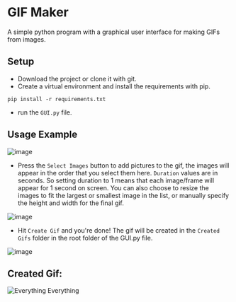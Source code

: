 # GIF Maker
A simple python program with a graphical user interface for making GIFs from images.

## Setup
- Download the project or clone it with git. 
- Create a virtual environment and install the requirements with pip.

```
pip install -r requirements.txt
```

- run the `GUI.py` file.

## Usage Example

![image](https://github.com/Fingolfin7/GIF-Maker/assets/63872314/3cad9a83-bd1c-47e6-afde-dc7a3f17d4d1)

- Press the `Select Images` button to add pictures to the gif, the images will appear in the order that you select them here.
  `Duration` values are in seconds. So setting duration to 1 means that each image/frame will appear for 1 second on screen.
  You can also choose to resize the images to fit the largest or smallest image in the list, or manually specify the height and width for the final gif.
  
![image](https://github.com/Fingolfin7/GIF-Maker/assets/63872314/95b3a937-0773-4059-aaed-deb7f9bfaa97)

- Hit `Create Gif` and you're done! The gif will be created in the `Created Gifs` folder in the root folder of the GUI.py file.

![image](https://github.com/Fingolfin7/GIF-Maker/assets/63872314/8feb1275-b21b-43c7-a547-99044f432592)

## Created Gif:

![Everything Everything](https://github.com/Fingolfin7/GIF-Maker/assets/63872314/d0543064-f638-48d0-8eb9-db81d677abd4)


